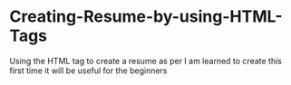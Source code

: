 # Creating-Resume-by-using-HTML-Tags
Using the HTML tag to create a resume as per I am learned to create this first time
it will be useful for the beginners
